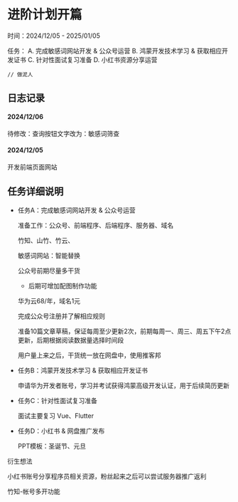 # 进阶计划开篇

时间：2024/12/05 - 2025/01/05

任务：
  A. 完成敏感词网站开发 & 公众号运营
  B. 鸿蒙开发技术学习 & 获取相应开发证书
  C. 针对性面试复习准备
  D. 小红书资源分享运营

```JS
// 做泥人
```

## 日志记录


#### 2024/12/06

待修改：查询按钮文字改为：敏感词筛查



#### 2024/12/05

开发前端页面网站

## 任务详细说明

- 任务A：完成敏感词网站开发 & 公众号运营

  准备工作：公众号、前端程序、后端程序、服务器、域名

  竹知、山竹、竹云、

  敏感词网站：智能替换

  公众号前期尽量多干货

  - 后期可增加配图制作功能

  华为云68/年，域名1元

  完成公众号注册并了解相应规则

  准备10篇文章草稿，保证每周至少更新2次，前期每周一、周三、周五下午2点更新，后期根据阅读数据量选择时间段

  用户量上来之后，干货统一放在网盘中，使用推客邦

- 任务B：鸿蒙开发技术学习 & 获取相应开发证书

  申请华为开发者账号，学习并考试获得鸿蒙高级开发认证，用于后续简历更新

- 任务C：针对性面试复习准备

  面试主要复习 Vue、Flutter

- 任务D：小红书 & 网盘推广发布

  PPT模板：圣诞节、元旦



衍生想法

小红书账号分享程序员相关资源，粉丝起来之后可以尝试服务器推广返利

竹知-帐号多开功能